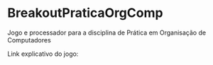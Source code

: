 # BreakoutPraticaOrgComp
Jogo e processador para a disciplina de Prática em Organisação de Computadores

Link explicativo do jogo: 
